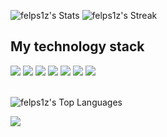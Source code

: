 ![felps1z's Stats](https://github-readme-stats.vercel.app/api?username=felps1z&theme=tokyonight&show_icons=true&hide_border=true&count_private=true)
![felps1z's Streak](https://github-readme-streak-stats.herokuapp.com/?user=felps1z&theme=tokyonight&hide_border=true)

## My technology stack
<div style="display: inline_block">
  <img src="https://img.shields.io/badge/JavaScript-F7DF1E?style=for-the-badge&logo=javascript&logoColor=black">
  <img src="https://img.shields.io/badge/TypeScript-007ACC?style=for-the-badge&logo=typescript&logoColor=white">
  <img src="https://img.shields.io/badge/HTML5-E34F26?style=for-the-badge&logo=html5&logoColor=white">
  <img src="https://img.shields.io/badge/CSS3-1572B6?style=for-the-badge&logo=css3&logoColor=white">
  <img src="https://img.shields.io/badge/React-20232A?style=for-the-badge&logo=react&logoColor=61DAFB">
  <img src="https://img.shields.io/badge/GIT-E44C30?style=for-the-badge&logo=git&logoColor=white">
  <img src="https://img.shields.io/badge/Node.js-43853D?style=for-the-badge&logo=node.js&logoColor=white">
</div>
<br>

![felps1z's Top Languages](https://github-readme-stats.vercel.app/api/top-langs/?username=felps1z&theme=tokyonight&show_icons=true&hide_border=true&layout=compact)

<img src="https://img.shields.io/badge/Figma-F24E1E?style=for-the-badge&logo=figma&logoColor=white">
  
<!--
**Felps1z/Felps1z** is a ✨ _special_ ✨ repository because its `README.md` (this file) appears on your GitHub profile.
Here are some ideas to get you started:
- 🔭 I’m currently working on ...
- 🌱 I’m currently learning ...
- 👯 I’m looking to collaborate on ...
- 🤔 I’m looking for help with ...
- 💬 Ask me about ...
- 📫 How to reach me: ...
- 😄 Pronouns: ...
- ⚡ Fun fact: ...
-->
